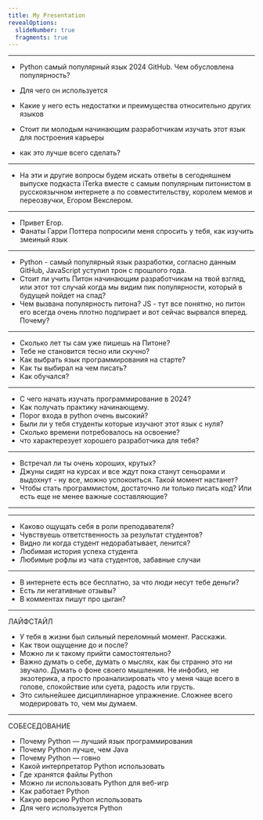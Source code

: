```yaml
---
title: My Presentation
revealOptions:
  slideNumber: true
  fragments: true
---
```

---
- Python самый популярный язык 2024 GitHub. Чем обусловлена популярность? <!-- .element: class="fragment" -->
  
- Для чего он используется <!-- .element: class="fragment" -->
  
- Какие у него есть недостатки и преимущества относительно других языков <!-- .element: class="fragment" -->
  
- Стоит ли молодым начинающим разработчикам изучать этот язык для построения карьеры <!-- .element: class="fragment" -->
  
- как это лучше всего сделать?  <!-- .element: class="fragment" -->
---
- На эти и другие вопросы будем искать ответы в сегодняшнем выпуске подкаста iTerka вместе с самым популярным питонистом в русскоязычном интернете а по совместительству, королем мемов и переозвучки, Егором Векслером. 
---
- Привет Егор. <!-- .element: class="fragment" -->
- Фанаты Гарри Поттера попросили меня спросить у тебя, как изучить змеиный язык<!-- .element: class="fragment" -->
---
- Python - самый популярный язык разработки, согласно данным GitHub, JavaScript уступил трон с прошлого года.
- Стоит ли учить Питон начинающим разработчикам на твой взгляд, или этот тот случай когда мы видим пик популярности, который в будущей пойдет на спад?
- Чем вызвана популярность питона? JS - тут все понятно, но питон его всегда очень плотно подпирает и вот сейчас вырвался вперед. Почему?
---
- Сколько лет ты сам уже пишешь на Питоне?
- Тебе не становится тесно или скучно? 
- Как выбрать язык программирования на старте?
- Как ты выбирал на чем писать?
- Как обучался?
---
- С чего начать изучать программирование в 2024? 
- Как получать практику начинающему.
- Порог входа в python очень высокий?
- Были ли у тебя студенты которые изучают этот язык с нуля?
- Сколько времени потребовалось на освоение?
- что характерезует хорошего разработчика для тебя?
---
- Встречал ли ты очень хороших, крутых?
- Джуны сидят на курсах и все ждут пока станут сеньорами и выдохнут - ну все, можно успокоиться.
  Такой момент настанет?
- Чтобы стать программистом, достаточно ли только писать код?
  Или есть еще не менее важные составляющие?
---

---
- Каково ощущать себя в роли преподавателя?
- Чувствуешь ответственность за результат студентов?
- Видно ли когда студент недорабатывает, ленится?
- Любимая история успеха студента
- Любимые рофлы из чата студентов, забавные случаи
---
- В интернете есть все бесплатно, за что люди несут тебе деньги?
- Есть ли негативные отзывы?
- В комментах пишут про цыган?
---
ЛАЙФСТАЙЛ
- У тебя в жизни был сильный переломный момент.
  Расскажи.
- Как твои ощущение до и после?
- Можно ли к такому прийти самостоятельно?
- Важно думать о себе, думать о мыслях, как бы странно это ни звучало. Думать о фоне своего мышления. Не инфобиз, не экзотерика, а просто проанализировать что у меня чаще всего в голове, спокойствие или суета, радость или грусть.
- Это сильнейшее дисциплинарное упражнение. Сложнее всего модерировать то, чем мы думаем.

---


СОБЕСЕДОВАНИЕ


- Почему Python — лучший язык программирования  
- Почему Python лучше, чем Java  
- Почему Python — говно  
- Какой интерпретатор Python использовать  
- Где хранятся файлы Python  
- Можно ли использовать Python для веб-игр  
- Как работает Python  
- Какую версию Python использовать  
- Для чего используется Python